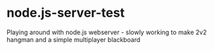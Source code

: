 # node.js-server-test
Playing around with node.js webserver - slowly working to make 2v2 hangman and a simple multiplayer blackboard
